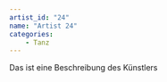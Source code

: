 ```yaml
---
artist_id: "24"
name: "Artist 24"
categories:
    - Tanz
---
```

Das ist eine Beschreibung des Künstlers
